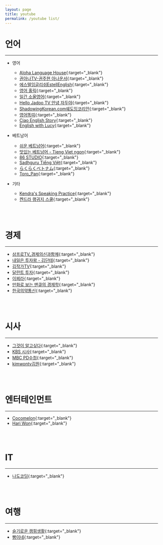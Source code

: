 ```yaml
---
layout: page
title: youtube
permalink: /youtube list/
---
```


# 언어
---

- 영어
    - [Aloha Language House](https://www.youtube.com/c/AlohaLanguageHouse){:target="_blank"}
    - [권아나TV-권주현 아나운서](https://www.youtube.com/channel/UCY_8_NuaKyQFgUb7yRSGLyg){:target="_blank"}
    - [에스텔잉글리쉬EstellEnglish](https://www.youtube.com/c/%EC%97%90%EC%8A%A4%ED%85%94%EC%9E%89%EA%B8%80%EB%A6%AC%EC%89%ACEstell){:target="_blank"}
    - [영어 홀릭](https://www.youtube.com/c/%EC%98%81%EC%96%B4%ED%99%80%EB%A6%ADengholic){:target="_blank"}
    - [일간 소울영어](https://www.youtube.com/channel/UCc-zCCulW6jq1lmWjlKCUkw){:target="_blank"}
    - [Hello Jadoo TV 안녕 자두야](https://www.youtube.com/c/hellojadooya){:target="_blank"}
    - [ShadowingKorean.com쉐도잉코리안](https://www.youtube.com/c/ShadowingKorean){:target="_blank"}
    - [영어똑띠](https://www.youtube.com/channel/UCsV6fgPgSA47vjD_rV0sR1Q){:target="_blank"}
    - [Ciao English Story](https://www.youtube.com/channel/UCkTPfBGIS5MvUoEn-7NQB0w){:target="_blank"}
    - [English with Lucy](https://youtube.com/c/EnglishwithLucy){:target="_blank"}

- 베트남어
    - [쉬운 베트남어](https://www.youtube.com/c/%EC%89%AC%EC%9A%B4%EB%B2%A0%ED%8A%B8%EB%82%A8%EC%96%B4){:target="_blank"}
    - [맛있는 베트남어 - Tieng Viet ngon](https://www.youtube.com/channel/UCR3xTCbzHHl3BduhY8vHjog){:target="_blank"}
    - [86 STUDIO](https://www.youtube.com/c/86STUDIO){:target="_blank"}
    - [Sadhguru Tiếng Việt](https://www.youtube.com/c/SadhguruTi%E1%BA%BFngVi%E1%BB%87t){:target="_blank"}
    - [らくらくベトナム](https://www.youtube.com/@rakurakuvietnam/videos){:target="_blank"}
    - [Toro_Pan](https://www.youtube.com/@Toro_Pan){:target="_blank"}


- 기타
    - [Kendra's Speaking Practice](https://www.youtube.com/c/KendrasSpeakingPractice){:target="_blank"}
    - [켄드라 랭귀지 스쿨](https://www.youtube.com/c/KendrasLanguageSchool){:target="_blank"}

<br><br>

# 경제
---

- [삼프로TV_경제의신과함께](https://www.youtube.com/c/%EC%82%BC%ED%94%84%EB%A1%9Ctv){:target="_blank"}
- [내일은 투자왕 - 김단테](https://www.youtube.com/c/%EB%82%B4%EC%9D%BC%EC%9D%80%ED%88%AC%EC%9E%90%EC%99%95%EA%B9%80%EB%8B%A8%ED%85%8C){:target="_blank"}
- [김작가TV](https://www.youtube.com/c/%EA%B9%80%EC%9E%91%EA%B0%80TV){:target="_blank"}
- [달란트 투자](https://www.youtube.com/c/%EB%8B%AC%EB%9E%80%ED%8A%B8%ED%88%AC%EC%9E%90){:target="_blank"}
- [이찌라](https://www.youtube.com/c/%EC%B1%85%EC%9D%BD%EC%B0%8C%EB%9D%BC){:target="_blank"}
- [만화로 보는 맨큐의 경제학](https://www.youtube.com/c/%EB%A7%8C%ED%99%94%EB%A1%9C%EB%B3%B4%EB%8A%94%EB%A7%A8%ED%81%90%EC%9D%98%EA%B2%BD%EC%A0%9C%ED%95%99){:target="_blank"}
- [한국의약통신](https://youtube.com/channel/UCrLDlzyi9k71Q-TvPrFJoAA){:target="_blank"}

<br><br>

# 시사
---

- [그것이 알고싶다](https://www.youtube.com/c/sbstruth){:target="_blank"}
- [KBS 시사](https://www.youtube.com/channel/UCEb31RoX5RnfYENmnyokN8A){:target="_blank"}
- [MBC PD수첩](https://www.youtube.com/c/MBCPD%EC%88%98%EC%B2%A9){:target="_blank"}
- [kimwontv김원](https://www.youtube.com/@kimwontvtv){:target="_blank"}

<br><br>

# 엔터테인먼트
---

- [Cocomelon](https://www.youtube.com/c/CoComelon){:target="_blank"}
- [Hari Won](https://www.youtube.com/c/HariWonofficial){:target="_blank"}

<br><br>

# IT
---

- [나도코딩](https://www.youtube.com/channel/UC7iAOLiALt2rtMVAWWl4pnw){:target="_blank"}

<br><br>

# 여행
---

- [슬기로운 캠핑생활](https://youtube.com/c/%EC%8A%AC%EA%B8%B0%EB%A1%9C%EC%9A%B4%EC%BA%A0%ED%95%91%EC%83%9D%ED%99%9C){:target="_blank"}
- [빵이네](https://youtube.com/c/%EB%B9%B5%EC%9D%B4%EB%84%A4%EC%BA%A0%ED%95%91%EC%97%AC%ED%96%89TV){:target="_blank"}